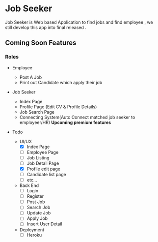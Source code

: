 # Job Seeker

Job Seeker is Web based Application to find jobs and find employee , we still develop this app into final released .

## Coming Soon Features


### Roles
- Employee
  - Post A Job
  - Print out Candidate which apply their job

- Job Seeker 
  - Index Page
  - Profile Page (Edit CV & Profile Details)
  - Job Search Page
  - Connecting System(Auto Connect matched job seeker to employeer/HR) **Upcoming premium features**

- Todo
  - UI/UX
    - [x] Index Page
    - [ ] Employee Page
    - [ ] Job Listing
    - [ ] Job Detail Page
    - [x] Profile edit page
    - [ ] Candidate list page
    - [ ] etc...
  
  - Back End
    - [ ] Login 
    - [ ] Register
    - [ ] Post Job
    - [ ] Search Job
    - [ ] Update Job
    - [ ] Apply Job
    - [ ] Insert User Detail
    
  - Deployment
    - [ ] Heroku
